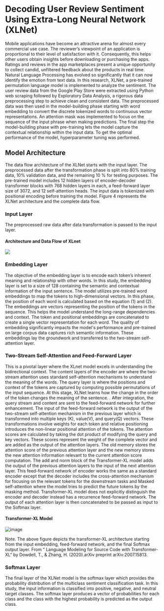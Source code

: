 # Decoding User Review Sentiment Using Extra-Long Neural Network (XLNet) #

Mobile applications have become an attractive arena for almost every commercial use case. The reviewer’s viewpoint of an application is proportional to their level of satisfaction with it. Consequently, this helps other users obtain insights before downloading or purchasing the apps. Ratings and reviews in the app marketplaces present a unique opportunity to collect candid, unfiltered feedback about the products in real time. Natural Language Processing has evolved so significantly that it can now identify the emotion from text data. In this research, XLNet, a pre-trained permutation language model is implemented to analyze the sentiment. The user review data from the Google Play Store were extracted using Python web scraping followed by Exploratory Data Analysis, a rigorous data preprocessing step to achieve clean and consistent data. The preprocessed data was then used in the model-building phase starting with word embedding to convert the discrete tokenized words to continuous vector representations. An attention mask was implemented to focus on the sequence of the input phrase when making predictions. The final step the model-building phase with pre-training lets the model capture the contextual relationship within the input data. To get the optimal performance of the model, hyperparameter tuning was performed.


## Model Architecture ##
The data flow architecture of the XLNet starts with the input layer. The preprocessed data after the transformation phase is split into 80% training data, 10% validation data, and the remaining 10 % for testing purposes. The pre-trained model includes 12 hidden layers of encoder-decoder transformer blocks with 768 hidden layers in each, a feed-forward layer size of 3072, and 12 self-attention heads. The input data is tokenized with positional encoding before training the model. Figure 4 represents the XLNet architecture and the complete data flow.


### Input Layer ###
The preprocessed raw data after data transformation is passed to the input layer.

#### Architecture and Data Flow of XLnet ####

<div align=”center”>
    <img src= https://github.com/Swetha-Neha/Swetha-Neha.github.io/assets/124639055/259e8ff2-b313-4ca4-b28b-d103a98cd123>
</div>


### Embedding Layer ###
The objective of the embedding layer is to encode each token’s inherent meaning and relationship with other words. In this study, the embedding layer is set to a size of 128 containing the semantic and contextual information of the input sentence. The model utilizes pre-trained word embeddings to map the tokens to high-dimensional vectors. In this phase, the position of each word is calculated based on the equation (1) and (2). The embeddings are vectors representing the position of the tokens in the sequence. This helps the model understand the long-range dependencies and context. The token and positional embeddings are concatenated to create a single vector representation for each word.  The quality of embedding significantly impacts the model's performance and pre-trained on large corpus data captures rich semantic information. These embeddings lay the groundwork and transferred to the two-stream self-attention layer.

### Two-Stream Self-Attention and Feed-Forward Layer ###
This is a pivotal layer where the XLnet model excels in understanding the bidirectional context. The content layers of the encoder are where the two-stream attention uses standard self-attention mechanisms to understand the meaning of the words. The query layer is where the positions and context of the tokens are captured by computing possible permutations of the input sequence. At this stage, XLNet learns how the change in the order of the token changes the meaning of the sentence. . After integration, the query stream and content are sent to the feed-forward network for further enhancement. The input of the feed-forward network is the output of the two-stream self-attention mechanism in the previous layer which is transformed into multiple keys (K), value(V), and query(Q) vectors. These transformations involve weights for each token and relative positioning introduces the non-linear positional attention of the tokens. The attention scores are calculated by taking the dot product of modifying the query and key vectors. These scores represent the weight of the complete vector and are added as the output of the attention layers. The old memory stores the attention score of the previous attention layer and the new memory stores the new attention information relevant to the current attention score computation. The add and norm block of the Transformer-XL model adds the output of the previous attention layers to the input of the next attention layer. This feed-forward network of encoder works the same as a standard encoder except that the decoder includes the cross-attention mechanism for focusing on the relevant tokens for the downstream tasks and Masked self-attention where the model tries to predict the future tokens by the masking method. Transformer-XL model does not explicitly distinguish the encoder and decoder instead has a recurrence feed-forward network. The output of each attention layer is then concatenated to be passed as input to the Softmax layer.


#### Transformer-XL Model ####


![image](https://github.com/Swetha-Neha/Swetha-Neha.github.io/assets/124639055/4a745ffe-a9ad-46ce-a56d-1da9c17186d5)


                     
Note. The above figure depicts the transformer-XL architecture starting from the input embedding, feed-forward network, and the final Softmax output layer. From “ Language Modeling for Source Code with Transformer-XL“ by  Dowdell, T., & Zhang, H. (2020).arXiv preprint arXiv:2007.15813.
 
### Softmax Layer ###
 The final layer of the XLNet model is the softmax layer which provides the probability distribution of the multiclass sentiment classification task. In this study, the input information is classified into positive, negative, and neutral target classes. The softmax layer produces a vector of probabilities for each class and the class with the highest probability is predicted as the output class.
